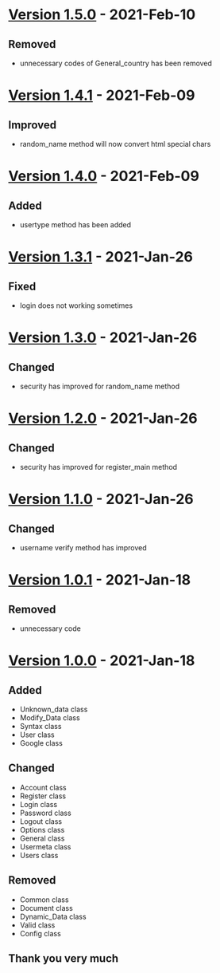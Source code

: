 # [Version 1.5.0](https://github.com/imithu/UM-Laravel/releases/tag/v1.5.0) - 2021-Feb-10
## Removed
- unnecessary codes of General_country has been removed


# [Version 1.4.1](https://github.com/imithu/UM-Laravel/releases/tag/v1.4.1) - 2021-Feb-09
## Improved
- random_name method will now convert html special chars


# [Version 1.4.0](https://github.com/imithu/UM-Laravel/releases/tag/v1.4.0) - 2021-Feb-09
## Added
- usertype method has been added


# [Version 1.3.1](https://github.com/imithu/UM-Laravel/releases/tag/v1.3.1) - 2021-Jan-26
## Fixed
- login does not working sometimes


# [Version 1.3.0](https://github.com/imithu/UM-Laravel/releases/tag/v1.3.0) - 2021-Jan-26
## Changed
- security has improved for random_name method


# [Version 1.2.0](https://github.com/imithu/UM-Laravel/releases/tag/v1.2.0) - 2021-Jan-26
## Changed
- security has improved for register_main method


# [Version 1.1.0](https://github.com/imithu/UM-Laravel/releases/tag/v1.1.0) - 2021-Jan-26
## Changed
- username verify method has improved


# [Version 1.0.1](https://github.com/imithu/UM-Laravel/releases/tag/v1.0.1) - 2021-Jan-18
## Removed
- unnecessary code


# [Version 1.0.0](https://github.com/imithu/UM-Laravel/releases/tag/v1.0.0) - 2021-Jan-18
## Added
- Unknown_data class
- Modify_Data class
- Syntax class
- User class
- Google class

## Changed
- Account class
- Register class
- Login class
- Password class
- Logout class
- Options class
- General class
- Usermeta class
- Users class

## Removed
- Common class
- Document class
- Dynamic_Data class
- Valid class
- Config class


## Thank you very much